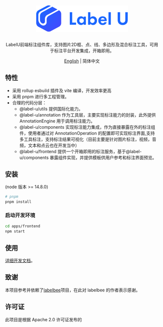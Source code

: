 <div align="center">
  <article style="display: flex; flex-direction: column; align-items: center; justify-content: center;">
      <p align="center"><img width="300" src="./images/labelU-logo.svg" /></p>
      <p>LabelU前端标注组件库，支持图片2D框、点、线、多边形及混合标注工具，可用于标注平台开发集成，开箱即用。</p>
  </article>
  <a href="./README_en-US.md">English</a> | 简体中文

</div>

## 特性

- 采用 rollup esbuild 插件及 vite 编译，开发效率更高
- 采用 pnpm 进行多工程管理。
- 合理的代码分层：
  - @label-u/utils 提供国际化能力。
  - @label-u/annotation 作为工具层，主要实现标注能力的封装，此外提供 AnnotationEngine 用于调用标注能力。
  - @label-u/components 实现标注能力集成，作为直接暴露在外的标注组件，使用者通过对 AnnotationOperation 的配置即可实现标注界面,支持多工具标注，支持标注结果可视化（目前主要是针对图片标注，视频，音频，文本和点云也在开发当中）
  - @label-u/frontend 提供一个开箱即用的标注服务，基于@label-u/components 暴露组件实现，并提供模板供用户参考和标注界面预览。

## 安装

(node 版本 >= 14.8.0)

```bash
# pnpm
pnpm install
```

### 启动开发环境

```bash
cd apps/frontend
npm start
```

## 使用

[详细开发文档](https://opendatalab.github.io/labelU-Kit)。

## 致谢

本项目参考并依赖了[labelbee](https://github.com/open-mmlab/labelbee)项目，在此对 labelbee 的作者表示感谢。

## 许可证

此项目是根据 Apache 2.0 许可证发布的
